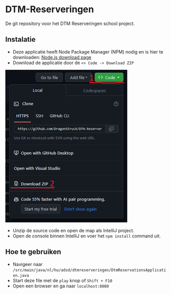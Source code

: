# DTM-Reserveringen
De git repository voor het DTM Reserveringen school project.

## Instalatie
- Deze applicatie heeft Node Package Manager (NPM) nodig en is hier te downloaden: [Node.js download page](https://nodejs.org/en/download)
- Download de applicatie door de `<> Code -> Download ZIP`

![download](https://github.com/DragonStruck/DTM-Reserveringen/blob/dev/src/main/resources/static/images/github/download.png?raw=true)

- Unzip de source code en open de map als IntelliJ project.
- Open de console binnen IntelliJ en voer het `npm install` command uit.

## Hoe te gebruiken
- Navigeer naar `/src/main/java/nl/hu/adsd/dtmreserveringen/DtmReservationsApplication.java`
- Start deze file met de `play` knop of `Shift + F10`
- Open een browser en ga naar `localhost:8080`